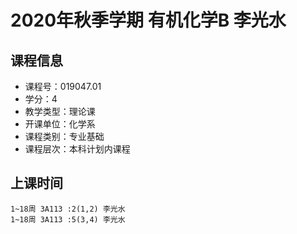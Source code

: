 # 2020年秋季学期 有机化学B 李光水






## 课程信息

- 课程号：019047.01
- 学分：4
- 教学类型：理论课
- 开课单位：化学系
- 课程类别：专业基础
- 课程层次：本科计划内课程

## 上课时间

```
1~18周 3A113 :2(1,2) 李光水
1~18周 3A113 :5(3,4) 李光水
```

